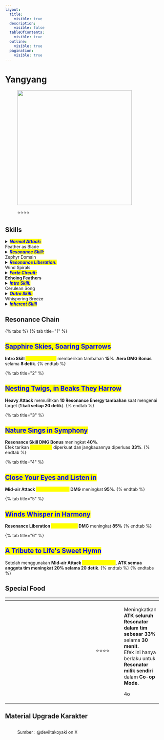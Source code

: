 ```yaml
---
layout:
  title:
    visible: true
  description:
    visible: false
  tableOfContents:
    visible: true
  outline:
    visible: true
  pagination:
    visible: true
---
```


# Yangyang

<figure><img src="https://wuthering.wiki/img/rolecard_1402.png" alt="" width="375"><figcaption><p><span data-gb-custom-inline data-tag="emoji" data-code="2b50">⭐</span><span data-gb-custom-inline data-tag="emoji" data-code="2b50">⭐</span><span data-gb-custom-inline data-tag="emoji" data-code="2b50">⭐</span><span data-gb-custom-inline data-tag="emoji" data-code="2b50">⭐</span></p></figcaption></figure>

## Skills

<details>

<summary><em><mark style="color:blue;"><strong>Normal Attack:</strong></mark></em><br>Feather as Blade</summary>

<mark style="color:blue;">**Basic Attack**</mark>\
Yangyang melakukan hingga **4 serangan berturut-turut**, memberikan <img src="https://wuthering.wiki/img/element_4.png" alt="" data-size="line"> **Aero DMG**.

<mark style="color:blue;">**Heavy Attack**</mark>\
Mengonsumsi **STA** untuk menerjang ke depan, memberikan <img src="https://wuthering.wiki/img/element_4.png" alt="" data-size="line"> **Aero DMG**.

<mark style="color:blue;">**Heavy Attack: Zephyr Song**</mark>\
Gunakan **Basic Attack** setelah **Heavy Attack** atau **Dodge Counter** untuk melakukan <mark style="color:yellow;">**Zephyr Song**</mark>**,** memberikan <img src="https://wuthering.wiki/img/element_4.png" alt="" data-size="line"> **Aero DMG**.

<mark style="color:blue;">**Mid-air Attack**</mark>\
Mengonsumsi **STA** untuk melakukan **Plunging Attack** dari udara, memberikan <img src="https://wuthering.wiki/img/element_4.png" alt="" data-size="line"> **Aero DMG**.

<mark style="color:blue;">**Dodge Counter**</mark>\
Gunakan **Basic Attack** setelah **Dodge** yang berhasil untuk menerjang ke depan, memberikan <img src="https://wuthering.wiki/img/element_4.png" alt="" data-size="line"> **Aero DMG**.

</details>

<details>

<summary><em><mark style="color:blue;"><strong>Resonance Skill:</strong></mark></em><br>Zephyr Domain</summary>

Yangyang mengayunkan pedangnya dan menciptakan **pusaran angin** yang menarik musuh ke tengah, memberikan <img src="https://wuthering.wiki/img/element_4.png" alt="" data-size="line"> **Aero DMG**.

</details>

<details>

<summary><em><mark style="color:blue;"><strong>Resonance Liberation:</strong></mark></em><br>Wind Spirals</summary>

Yangyang memanggil _<mark style="color:yellow;">**Cyclone**</mark>_ yang kuat untuk menarik musuh di sekitarnya, memberikan <img src="https://wuthering.wiki/img/element_4.png" alt="" data-size="line"> **Aero DMG**.

</details>

<details>

<summary><em><mark style="color:blue;"><strong>Forte Circuit:</strong></mark></em><br><strong>Echoing Feathers</strong></summary>

<mark style="color:blue;">**Heavy Attack: Stormy Strike**</mark>\
&#x20;Saat Yangyang memiliki **3&#x20;**_<mark style="color:yellow;">**Melodies**</mark>_, dia bisa menggunakan <mark style="color:yellow;">**Stormy Strike**</mark> setelah **Heavy Attack** atau **Dodge Counter**, memberikan  <img src="https://wuthering.wiki/img/element_4.png" alt="" data-size="line">  **Aero DMG**.

<mark style="color:blue;">**Mid-air Attack: Feather Release**</mark>\
Saat memiliki **3&#x20;**_<mark style="color:yellow;">**Melodies**</mark>_, gunakan **Basic Attack** di udara untuk menghabiskan semua _<mark style="color:yellow;">**Melodies**</mark>_ dan melakukan **serangan beruntun** sebelum mendarat. Saat mendarat, Yangyang menghunus pedangnya dalam serangan penutup, memberikan <img src="https://wuthering.wiki/img/element_4.png" alt="" data-size="line"> **Aero DMG** (**dihitung sebagai Basic Attack DMG**).

<mark style="color:blue;">**Melody**</mark>\
Dapat menampung hingga **3&#x20;**<mark style="color:yellow;">**Melodies**</mark>.\
Mendapatkan **1&#x20;**<mark style="color:yellow;">**Melody**</mark> setiap kali **Basic Attack 4** mengenai target.\
Mendapatkan **1&#x20;**<mark style="color:yellow;">**Melody**</mark> dari **Heavy Attack&#x20;**<mark style="color:yellow;">**Zephyr Song**</mark> yang mengenai target.\
Mendapatkan **1&#x20;**<mark style="color:yellow;">**Melody**</mark> saat menggunakan **Resonance Skill&#x20;**<mark style="color:yellow;">**Zephyr Domain**</mark>.\
Mendapatkan **1&#x20;**<mark style="color:yellow;">**Melody**</mark> saat menggunakan **Intro Skill&#x20;**<mark style="color:yellow;">**Cerulean Song**</mark>.

</details>

<details>

<summary><em><mark style="color:blue;"><strong>Intro Skill:</strong></mark></em><br>Cerulean Song</summary>

Mengangkat target ke udara, memberikan <img src="https://wuthering.wiki/img/element_4.png" alt="" data-size="line"> **Aero DMG**.

</details>

<details>

<summary><em><mark style="color:blue;"><strong>Outro Skill:</strong></mark></em><br>Whispering Breeze</summary>

Mengembalikan **4 Resonance Energy per detik** selama **5 detik** untuk Resonator yang masuk.

</details>

<details>

<summary><em><mark style="color:blue;"><strong>Inherent Skill</strong></mark></em></summary>

<mark style="color:blue;">**Compassion**</mark>\
Setelah menggunakan **Mid-air Attack&#x20;**<mark style="color:yellow;">**Feather Release**</mark>, Yangyang memulihkan **30 STA**.

<mark style="color:blue;">**Lazuline Mercy**</mark>\
Setelah menggunakan **Intro Skill&#x20;**<mark style="color:yellow;">**Cerulean Song**</mark>, <img src="https://wuthering.wiki/img/element_4.png" alt="" data-size="line"> **Aero DMG Bonus** Yangyang meningkat **8% selama 8 detik**.

</details>

## Resonance Chain

{% tabs %}
{% tab title="1" %}
## <mark style="color:blue;">Sapphire Skies, Soaring Sparrows</mark>&#x20;

**Intro Skill&#x20;**<mark style="color:yellow;">**Cerulean Song**</mark> memberikan tambahan **15%** <img src="https://wuthering.wiki/img/element_4.png" alt="" data-size="line"> **Aero DMG Bonus** selama **8 detik**.
{% endtab %}

{% tab title="2" %}
## <mark style="color:blue;">**Nesting Twigs, in Beaks They Harrow**</mark>

**Heavy Attack** memulihkan **10 Resonance Energy tambahan** saat mengenai target (**1 kali setiap 20 detik**).
{% endtab %}

{% tab title="3" %}
## <mark style="color:blue;">**Nature Sings in Symphony**</mark>

**Resonance Skill DMG Bonus** meningkat **40%**.\
Efek tarikan _<mark style="color:yellow;">**Wind Field**</mark>_ diperkuat dan jangkauannya diperluas **33%**.
{% endtab %}

{% tab title="4" %}
## <mark style="color:blue;">**Close Your Eyes and Listen in**</mark>

**Mid-air Attack&#x20;**<mark style="color:yellow;">**Feather Release**</mark>**&#x20;DMG** meningkat **95%**.
{% endtab %}

{% tab title="5" %}
## <mark style="color:blue;">Winds Whisper in Harmony</mark>

**Resonance Liberation&#x20;**<mark style="color:yellow;">**Wind Spirals**</mark>**&#x20;DMG** meningkat **85%**
{% endtab %}

{% tab title="6" %}
## <mark style="color:blue;">A Tribute to Life's Sweet Hymn</mark>

Setelah menggunakan **Mid-air Attack&#x20;**<mark style="color:yellow;">**Feather Release**</mark>, **ATK semua anggota tim meningkat 20% selama 20 detik**.
{% endtab %}
{% endtabs %}

## Special Food

<table data-header-hidden><thead><tr><th width="267"></th><th width="114" align="center"></th><th></th></tr></thead><tbody><tr><td><img src="https://wuthering.wiki/img/item_80001016.png" alt=""></td><td align="center"><span data-gb-custom-inline data-tag="emoji" data-code="2b50">⭐</span><span data-gb-custom-inline data-tag="emoji" data-code="2b50">⭐</span><span data-gb-custom-inline data-tag="emoji" data-code="2b50">⭐</span><span data-gb-custom-inline data-tag="emoji" data-code="2b50">⭐</span></td><td><p>Meningkatkan <strong>ATK seluruh Resonator dalam tim sebesar 33%</strong> selama <strong>30 menit</strong>.<br>Efek ini hanya berlaku untuk <strong>Resonator milik sendiri</strong> dalam <strong>Co-op Mode</strong>.</p><p>4o</p></td></tr></tbody></table>

## Material Upgrade Karakter

<figure><img src="https://i.postimg.cc/wvx5bKYm/Yangyang.png" alt=""><figcaption><p>Sumber :  @deviltakoyaki on X</p></figcaption></figure>

